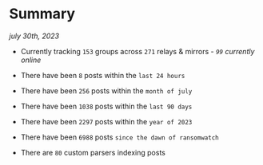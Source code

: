 
# Summary
_july 30th, 2023_

- Currently tracking `153` groups across `271` relays & mirrors - _`99` currently online_

- There have been `8` posts within the `last 24 hours`

- There have been `256` posts within the `month of july`

- There have been `1038` posts within the `last 90 days`

- There have been `2297` posts within the `year of 2023`

- There have been `6988` posts `since the dawn of ransomwatch`

- There are `80` custom parsers indexing posts
